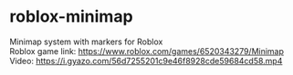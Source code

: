 # roblox-minimap
Minimap system with markers for Roblox  
Roblox game link: https://www.roblox.com/games/6520343279/Minimap  
Video: https://i.gyazo.com/56d7255201c9e46f8928cde59684cd58.mp4
